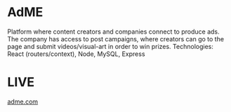 # AdME

Platform where content creators and companies connect to produce ads. The company has access to post campaigns, where creators can go to the page and submit videos/visual-art in order to win prizes. 
Technologies: React (routers/context), Node, MySQL, Express
         
# LIVE
[adme.com](http://adme.sairafe.com)
